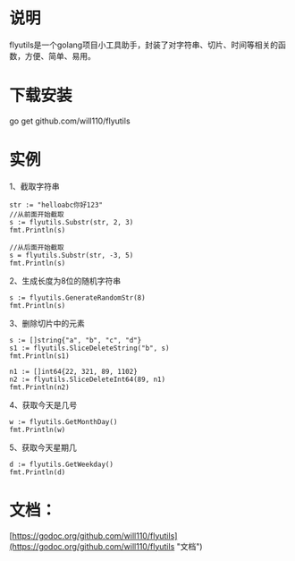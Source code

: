 # 说明
flyutils是一个golang项目小工具助手，封装了对字符串、切片、时间等相关的函数，方便、简单、易用。

# 下载安装
go get github.com/will110/flyutils

# 实例
1、截取字符串

	str := "helloabc你好123"
	//从前面开始截取
	s := flyutils.Substr(str, 2, 3)
	fmt.Println(s)
	
	//从后面开始截取
	s = flyutils.Substr(str, -3, 5)
	fmt.Println(s)
	
2、生成长度为8位的随机字符串

    s := flyutils.GenerateRandomStr(8)
    fmt.Println(s)

3、删除切片中的元素

	s := []string{"a", "b", "c", "d"}
	s1 := flyutils.SliceDeleteString("b", s)
	fmt.Println(s1)

	n1 := []int64{22, 321, 89, 1102}
	n2 := flyutils.SliceDeleteInt64(89, n1)
	fmt.Println(n2)
	
4、获取今天是几号

	w := flyutils.GetMonthDay()
	fmt.Println(w)

5、获取今天星期几

	d := flyutils.GetWeekday()
	fmt.Println(d)
	

# 文档：
[https://godoc.org/github.com/will110/flyutils](https://godoc.org/github.com/will110/flyutils "文档")